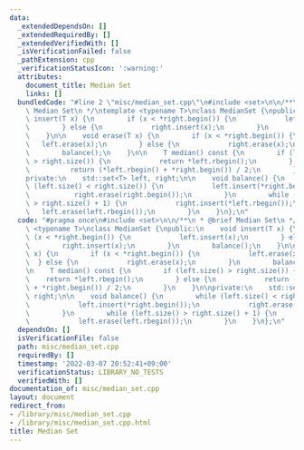 ```yaml
---
data:
  _extendedDependsOn: []
  _extendedRequiredBy: []
  _extendedVerifiedWith: []
  _isVerificationFailed: false
  _pathExtension: cpp
  _verificationStatusIcon: ':warning:'
  attributes:
    document_title: Median Set
    links: []
  bundledCode: "#line 2 \"misc/median_set.cpp\"\n#include <set>\n\n/**\n * @brief\
    \ Median Set\n */\ntemplate <typename T>\nclass MedianSet {\npublic:\n    void\
    \ insert(T x) {\n        if (x < *right.begin()) {\n            left.insert(x);\n\
    \        } else {\n            right.insert(x);\n        }\n        balance();\n\
    \    }\n\n    void erase(T x) {\n        if (x < *right.begin()) {\n         \
    \   left.erase(x);\n        } else {\n            right.erase(x);\n        }\n\
    \        balance();\n    }\n\n    T median() const {\n        if (left.size()\
    \ > right.size()) {\n            return *left.rbegin();\n        } else {\n  \
    \          return (*left.rbegin() + *right.begin()) / 2;\n        }\n    }\n\n\
    private:\n    std::set<T> left, right;\n\n    void balance() {\n        while\
    \ (left.size() < right.size()) {\n            left.insert(*right.begin());\n \
    \           right.erase(right.begin());\n        }\n        while (left.size()\
    \ > right.size() + 1) {\n            right.insert(*left.rbegin());\n         \
    \   left.erase(left.rbegin());\n        }\n    }\n};\n"
  code: "#pragma once\n#include <set>\n\n/**\n * @brief Median Set\n */\ntemplate\
    \ <typename T>\nclass MedianSet {\npublic:\n    void insert(T x) {\n        if\
    \ (x < *right.begin()) {\n            left.insert(x);\n        } else {\n    \
    \        right.insert(x);\n        }\n        balance();\n    }\n\n    void erase(T\
    \ x) {\n        if (x < *right.begin()) {\n            left.erase(x);\n      \
    \  } else {\n            right.erase(x);\n        }\n        balance();\n    }\n\
    \n    T median() const {\n        if (left.size() > right.size()) {\n        \
    \    return *left.rbegin();\n        } else {\n            return (*left.rbegin()\
    \ + *right.begin()) / 2;\n        }\n    }\n\nprivate:\n    std::set<T> left,\
    \ right;\n\n    void balance() {\n        while (left.size() < right.size()) {\n\
    \            left.insert(*right.begin());\n            right.erase(right.begin());\n\
    \        }\n        while (left.size() > right.size() + 1) {\n            right.insert(*left.rbegin());\n\
    \            left.erase(left.rbegin());\n        }\n    }\n};\n"
  dependsOn: []
  isVerificationFile: false
  path: misc/median_set.cpp
  requiredBy: []
  timestamp: '2022-03-07 20:52:41+09:00'
  verificationStatus: LIBRARY_NO_TESTS
  verifiedWith: []
documentation_of: misc/median_set.cpp
layout: document
redirect_from:
- /library/misc/median_set.cpp
- /library/misc/median_set.cpp.html
title: Median Set
---
```

